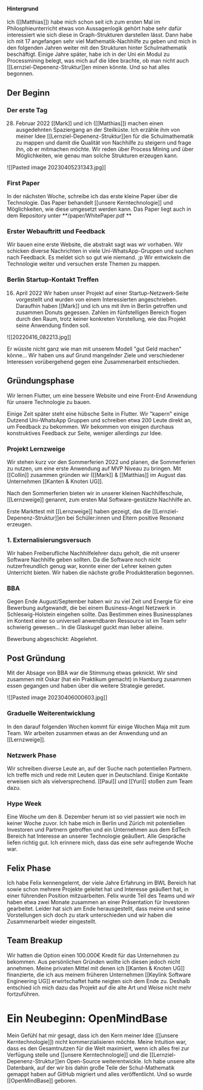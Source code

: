 #### Hintergrund

Ich ([[Matthias]]) habe mich schon seit ich zum ersten Mal im Philosphieunterricht etwas von Aussagenlogik gehört habe
sehr dafür interessiert wie sich diese in Graph-Strukturen darstellen lässt.
Dann habe ich mit 17 angefangen sehr viel Mathematik-Nachhilfe zu geben und mich in den folgenden Jahren weiter mit den
Strukturen hinter Schulmathematik beschäftigt.
Einige Jahre später, habe ich in der Uni ein Modul zu Processmining belegt, was mich auf die Idee brachte, ob man nicht
auch [[Lernziel-Depenenz-Struktur]]en minen könnte.
Und so hat alles begonnen.

## Der Beginn

### Der erste Tag

28. Februar 2022
    [[Mark]] und ich ([[Matthias]]) machen einen ausgedehnten Spaziergang an der Steilküste.
    Ich erzähle ihm von meiner Idee [[Lernziel-Depenenz-Struktur]]en für die Schulmathematik zu mappen und damit die Qualität von Nachhilfe zu steigern und frage ihn, ob er mitmachen möchte.
    Wir reden über Process Mining und über Möglichkeiten, wie genau man solche Strukturen erzeugen kann.

![[Pasted image 20230405231343.jpg]]

### First Paper

In der nächsten Woche, schreibe ich das erste kleine Paper über die Technologie.
Das Paper behandelt [[unsere Kerntechnologie]] und Möglichkeiten, wie diese umgesetzt werden kann.
Das Paper liegt auch in dem Repository unter **/paper/WhitePaper.pdf **

### Erster Webauftritt und Feedback

Wir bauen eine erste Website, die abstrakt sagt was wir vorhaben. Wir schicken diverse Nachrichten in viele Uni-WhatsApp-Gruppen und suchen nach Feedback.
Es meldet sich so gut wie niemand. ;p
Wir entwickeln die Technologie weiter und versuchen erste Themen zu mappen.

### Berlin Startup-Kontakt Treffen

16. April 2022
Wir haben unser Projekt auf einer Startup-Netzwerk-Seite vorgestellt und wurden von einem Interessierten angeschrieben.
Daraufhin haben [[Mark]] und ich uns mit ihm in Berlin getroffen und zusammen Donuts gegessen. Zahlen im fünfstelligen Bereich flogen durch den Raum, trotz keiner konkreten Vorstellung, wie das Projekt seine Anwendung finden soll.


![[20220416_082213.jpg]]

Er wüsste nicht ganz wie man mit unserem Modell "gut Geld machen" könne...
Wir haben uns auf Grund mangelnder Ziele und verschiedener Interessen vorübergehend gegen eine Zusammenarbeit entschieden.

## Gründungsphase

Wir lernen Flutter, um eine bessere Website und eine Front-End Anwendung für unsere Technologie zu bauen.

Einige Zeit später steht eine hübsche Seite in Flutter. 
Wir "kapern" einige Dutzend Uni-WhatsApp Gruppen und schreiben etwa 200 Leute direkt an, um Feedback zu bekommen.
Wir bekommen von einigen durchaus konstruktives Feedback zur Seite, weniger allerdings zur Idee.

### Projekt Lernzweige

Wir stehen kurz vor den Sommerferien 2022 und planen, die Sommerferien zu nutzen, um eine erste Anwendung auf MVP Niveau zu bringen.
Mit [[Collin]] zusammen gründen wir ([[Mark]] & [[Matthias]] im August das Unternehmen [[Kanten & Knoten UG]].

Nach den Sommerferien bieten wir in unserer kleinen Nachhilfeschule, [[Lernzweige]] genannt, zum ersten Mal Software-gestützte Nachhilfe an.

Erste Markttest mit [[Lernzweige]] haben gezeigt, das die [[Lernziel-Depenenz-Struktur]]en bei Schüler:innen und Eltern positive Resonanz erzeugen.

### 1. Externalisierungsversuch

<!-- TODO: Nachhilfe-Konzeptidee -->
Wir haben Freiberufliche Nachhilfelehrer dazu geholt, die mit unserer Software Nachhilfe geben sollten. Da die Software noch nicht nutzerfreundlich genug war, konnte einer der Lehrer keinen guten Unterricht bieten. 
Wir haben die nächste große Produktiteration begonnen.

### BBA

<!-- TODO: Womit haben wir uns beworben. Wie war das Feedback?-->
Gegen Ende August/September haben wir zu viel Zeit und Energie für eine Bewerbung aufgewandt, die bei einem Business-Angel Netzwerk in Schleswig-Holstein eingehen sollte.
Das Bestimmen eines Businessplanes im Kontext einer so universell anwendbaren Ressource ist im Team sehr schwierig gewesen...
In die Glaskugel guckt man lieber alleine.

Bewerbung abgeschickt: Abgelehnt.

## Post Gründung

<!-- TODO: Nicht wichtig, nichts aussagend... Was waren die Gedanken damals?  -->
Mit der Absage von BBA war die Stimmung etwas geknickt.
Wir sind zusammen mit Oskar (hat ein Praktikum gemacht) in Hamburg zusammen essen gegangen und haben über die weitere
Strategie geredet.

![[Pasted image 20230406000603.jpg]]

### Graduelle Weiterentwicklung

In den darauf folgenden Wochen kommt für einige Wochen Maja mit zum Team.
Wir arbeiten zusammen etwas an der Anwendung und an [[Lernzweige]].

### Netzwerk Phase

<!-- TODO: Was war unsere Intention? -->
Wir schreiben diverse Leute an, auf der Suche nach potentiellen Partnern. Ich treffe mich und rede mit Leuten quer in Deutschland.
Einige Kontakte erweisen sich als vielversprechend.
[[Paul]] und [[Yuri]] stoßen zum Team dazu.

### Hype Week

Eine Woche um den 8. Dezember herum ist so viel passiert wie noch im keiner Woche zuvor.
Ich habe mich in Berlin und Zürich mit potentiellen Investoren und Partnern getroffen und ein Unternehmen aus dem EdTech
Bereich hat Interesse an unserer Technologie geäußert. Alle Gespräche liefen richtig gut.
Ich erinnere mich, dass das eine sehr aufregende Woche war.

## Felix Phase

Ich habe Felix kennengelernt, der viele Jahre Erfahrung im BWL Bereich hat sowie schon mehrere Projekte geleitet hat und
Interesse geäußert hat, in einer führenden Position mitzuarbeiten.
Felix wurde Teil des Teams und wir haben etwa zwei Monate zusammen an einer Präsentation für Investoren gearbeitet.
Leider hat sich am Ende herausgestellt, dass meine und seine Vorstellungen sich doch zu stark unterschieden und wir haben die Zusammenarbeit wieder eingestellt.

## Team Breakup

Wir hatten die Option einen 100.000€ Kredit für das Unternehmen zu bekommen. Aus persönlichen Gründen wollte ich diesen
jedoch nicht annehmen.
Meine privaten Mittel mit denen ich [[Kanten & Knoten UG]] finanzierte, die ich aus meinem früheren Unternehmen [[Keylink Software Engineering UG]] erwirtschaftet hatte neigten sich dem Ende zu.
Deshalb entschied ich mich dazu das Projekt auf die alte Art und Weise nicht mehr fortzuführen.

# Ein Neubeginn: OpenMindBase

Mein Gefühl hat mir gesagt, dass ich den Kern meiner Idee ([[unsere Kerntechnologie]]) nicht kommerzialisieren möchte.
Meine Intuition war, dass es den Gesamtnutzen für die Welt maximiert, wenn ich alles frei zur Verfügung stelle und [[unsere Kerntechnologie]] und die [[Lernziel-Depenenz-Struktur]]en Open-Source weiterentwickle.
Ich habe unsere alte Datenbank, auf der wir bis dahin große Teile der Schul-Mathematik gemappt haben auf GitHub migriert und alles veröffentlicht.
Und so wurde [[OpenMindBase]] geboren.
